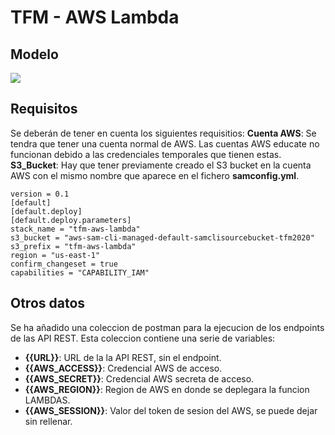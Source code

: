 # TFM - AWS Lambda

## Modelo

![](https://www.planttext.com/api/plantuml/png/Z971IWCn48RlUOgSbRx07gJOKl0W27eJ3saoh85aPaacOX6Vp8EFr5TekfisQtSfvX32_vEPR-RV__mk8wl0oJiX15js85ysZqBcqr_QgHZbAaKc3-6hruxdrff6FY1N0PM7HZvpiDXMDN_dUGUyicugQ_ATmbqZLyEZTxulWPu2cQJv6eycCzDrdiL0rC5sR0bdG3yxm0Zlb4AiFIP8XVSQqeVY02qcluNmNpHD2JdifeP5arEvS2PKzycqy7TFezebrkOSSFMwOSDvuhBhrxVHlXHdr7M-gyR4AkUvfhHrC8OvrPOtYyNTELOna1Nnr7uibhv34R64FAzt1m000F__0m00)

## Requisitos

Se deberán de tener en cuenta los siguientes requisitios:
  **Cuenta AWS**: Se tendra que tener una cuenta normal de AWS. Las cuentas AWS educate no funcionan debido a las credenciales temporales que tienen estas.
  **S3_Bucket**: Hay que tener previamente creado el S3 bucket en la cuenta AWS con el mismo nombre que aparece en el fichero **samconfig.yml**.

  ```
  version = 0.1
  [default]
  [default.deploy]
  [default.deploy.parameters]
  stack_name = "tfm-aws-lambda"
  s3_bucket = "aws-sam-cli-managed-default-samclisourcebucket-tfm2020"
  s3_prefix = "tfm-aws-lambda"
  region = "us-east-1"
  confirm_changeset = true
  capabilities = "CAPABILITY_IAM"
  ```



## Otros datos

Se ha añadido una coleccion de postman para la ejecucion de los endpoints de las API REST. Esta coleccion contiene una serie de variables:
  - **{{URL}}**: URL de la la API REST, sin el endpoint.
  - **{{AWS_ACCESS}}**: Credencial AWS de acceso.
  - **{{AWS_SECRET}}**: Credencial AWS secreta de acceso.
  - **{{AWS_REGION}}**: Region de AWS en donde se deplegara la funcion LAMBDAS.
  - **{{AWS_SESSION}}**: Valor del token de sesion del AWS, se puede dejar sin rellenar.